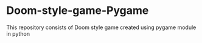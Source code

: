 # Doom-style-game-Pygame
This repository consists of Doom style game created using pygame module in python
